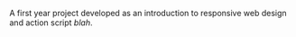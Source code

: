 A first year project developed as an introduction to responsive web design and action script *blah*.